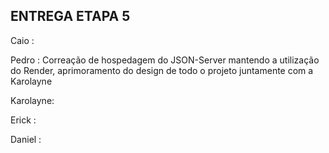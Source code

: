 ## ENTREGA ETAPA 5

Caio : 

Pedro : Correação de hospedagem do JSON-Server mantendo a utilização do Render, aprimoramento do design de todo o projeto juntamente com a Karolayne

Karolayne: 

Erick : 

Daniel : 